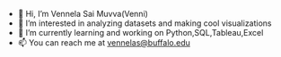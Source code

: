 - 👋 Hi, I’m Vennela Sai Muvva(Venni)
- 👀 I’m interested in analyzing datasets and making cool visualizations
- 🌱 I’m currently learning and working on Python,SQL,Tableau,Excel
- 📫 You can reach me at vennelas@buffalo.edu

<!---
vennela5298/vennela5298 is a ✨ special ✨ repository because its `README.md` (this file) appears on your GitHub profile.
You can click the Preview link to take a look at your changes.
--->
